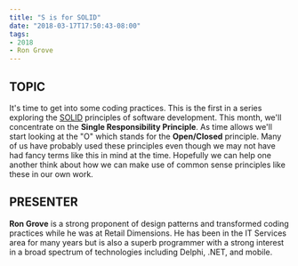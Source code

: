 ```yaml
---
title: "S is for SOLID"
date: "2018-03-17T17:50:43-08:00"
tags:
- 2018
- Ron Grove
---
```


## TOPIC ##

It's time to get into some coding practices.  This is the first in a series exploring the [SOLID](https://en.wikipedia.org/wiki/SOLID_(object-oriented_design)) principles of software development.  This month, we'll concentrate on the **Single Responsibility Principle**. As time allows we'll start looking at the "O" which stands for the **Open/Closed** principle. Many of us have probably used these principles even though we may not have had fancy terms like this in mind at the time. Hopefully we can help one another think about how we can make use of common sense principles like these in our own work.

## PRESENTER ##

**Ron Grove** is a strong proponent of design patterns and transformed coding practices while he was at Retail Dimensions. He has been in the IT Services area for many years but is also a superb programmer with a strong interest in a broad spectrum of technologies including Delphi, .NET, and mobile.
